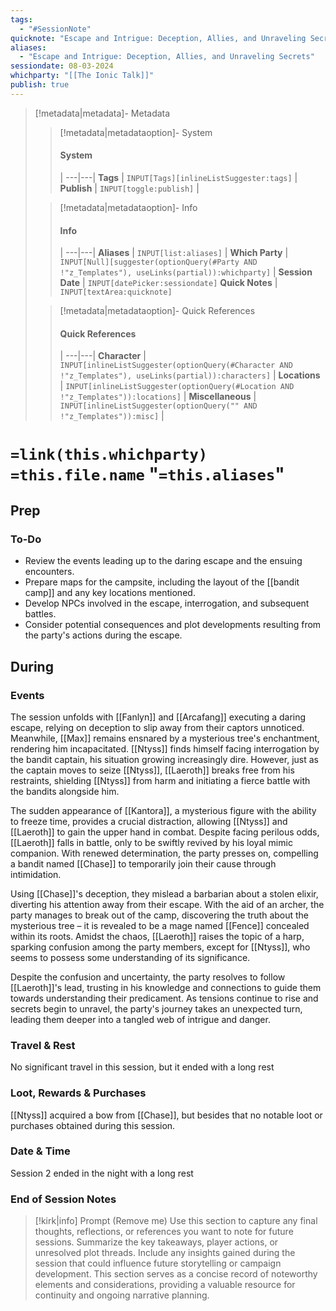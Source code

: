 ```yaml
---
tags:
  - "#SessionNote"
quicknote: "Escape and Intrigue: Deception, Allies, and Unraveling Secrets"
aliases:
  - "Escape and Intrigue: Deception, Allies, and Unraveling Secrets"
sessiondate: 08-03-2024
whichparty: "[[The Ionic Talk]]"
publish: true
---
```

> [!metadata|metadata]- Metadata 
>> [!metadata|metadataoption]- System
>> #### System
>>  |
>> ---|---|
> **Tags** | `INPUT[Tags][inlineListSuggester:tags]` |
> **Publish** | `INPUT[toggle:publish]` |
>
>
>> [!metadata|metadataoption]- Info
>> #### Info
>>  |
>> ---|---|
>> **Aliases** | `INPUT[list:aliases]` |
>> **Which Party** | `INPUT[Null][suggester(optionQuery(#Party AND !"z_Templates"), useLinks(partial)):whichparty]` |
>> **Session Date** | `INPUT[datePicker:sessiondate]`
>> **Quick Notes** |  `INPUT[textArea:quicknote]`
>
>> [!metadata|metadataoption]- Quick References
>> #### Quick References
>>  |
>> ---|---|
>> **Character** | `INPUT[inlineListSuggester(optionQuery(#Character AND !"z_Templates"), useLinks(partial)):characters]` |
>> **Locations** | `INPUT[inlineListSuggester(optionQuery(#Location AND !"z_Templates")):locations]` |
>> **Miscellaneous** | `INPUT[inlineListSuggester(optionQuery("" AND !"z_Templates")):misc]` |

#  `=link(this.whichparty)` `=this.file.name` "`=this.aliases`"
## Prep
### To-Do

- Review the events leading up to the daring escape and the ensuing encounters.
- Prepare maps for the campsite, including the layout of the [[bandit camp]] and any key locations mentioned.
- Develop NPCs involved in the escape, interrogation, and subsequent battles.
- Consider potential consequences and plot developments resulting from the party's actions during the escape.

## During
### Events

The session unfolds with [[Fanlyn]] and [[Arcafang]] executing a daring escape, relying on deception to slip away from their captors unnoticed. Meanwhile, [[Max]] remains ensnared by a mysterious tree's enchantment, rendering him incapacitated. [[Ntyss]] finds himself facing interrogation by the bandit captain, his situation growing increasingly dire. However, just as the captain moves to seize [[Ntyss]], [[Laeroth]] breaks free from his restraints, shielding [[Ntyss]] from harm and initiating a fierce battle with the bandits alongside him.

The sudden appearance of [[Kantora]], a mysterious figure with the ability to freeze time, provides a crucial distraction, allowing [[Ntyss]] and [[Laeroth]] to gain the upper hand in combat. Despite facing perilous odds, [[Laeroth]] falls in battle, only to be swiftly revived by his loyal mimic companion. With renewed determination, the party presses on, compelling a bandit named [[Chase]] to temporarily join their cause through intimidation.

Using [[Chase]]'s deception, they mislead a barbarian about a stolen elixir, diverting his attention away from their escape. With the aid of an archer, the party manages to break out of the camp, discovering the truth about the mysterious tree – it is revealed to be a mage named [[Fence]] concealed within its roots. Amidst the chaos, [[Laeroth]] raises the topic of a harp, sparking confusion among the party members, except for [[Ntyss]], who seems to possess some understanding of its significance.

Despite the confusion and uncertainty, the party resolves to follow [[Laeroth]]'s lead, trusting in his knowledge and connections to guide them towards understanding their predicament. As tensions continue to rise and secrets begin to unravel, the party's journey takes an unexpected turn, leading them deeper into a tangled web of intrigue and danger.


### Travel & Rest

No significant travel in this session, but it ended with a long rest

### Loot, Rewards & Purchases

[[Ntyss]] acquired a bow from [[Chase]], but besides that no notable loot or purchases obtained during this session.

### Date & Time

Session 2 ended in the night with a long rest

### End of Session Notes

> [!kirk|info] Prompt (Remove me)
Use this section to capture any final thoughts, reflections, or references you want to note for future sessions. Summarize the key takeaways, player actions, or unresolved plot threads. Include any insights gained during the session that could influence future storytelling or campaign development. This section serves as a concise record of noteworthy elements and considerations, providing a valuable resource for continuity and ongoing narrative planning.
